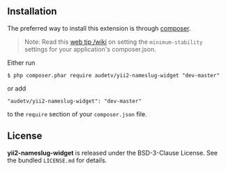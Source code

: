 ## Installation

The preferred way to install this extension is through [composer](http://getcomposer.org/download/).

> Note: Read this [web tip /wiki](http://webtips.krajee.com/setting-composer-minimum-stability-application/) on setting the `minimum-stability` settings for your application's composer.json.

Either run

```
$ php composer.phar require audetv/yii2-nameslug-widget "dev-master"
```

or add

```
"audetv/yii2-nameslug-widget": "dev-master"
```

to the ```require``` section of your `composer.json` file.

## License

**yii2-nameslug-widget** is released under the BSD-3-Clause License. See the bundled `LICENSE.md` for details.